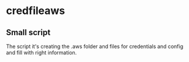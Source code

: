 # credfileaws
## Small script

The script it's creating the .aws folder and files for credentials and config and fill with right information.
